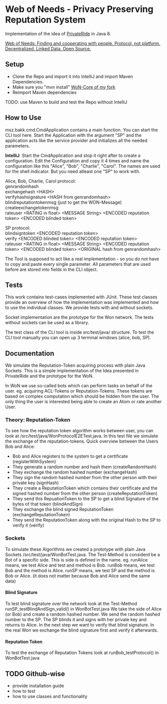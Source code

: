 # Web of Needs - Privacy Preserving Reputation System

Implementation of the idea of [PrivateRide](https://petsymposium.org/2017/papers/issue2/paper09-2017-2-source.pdf) in Java 8.

[Web of Needs: Finding and cooperating with people. Protocol, not platform. Decentralized. Linked Data. Open Source.](https://github.com/researchstudio-sat/webofneeds)

## Setup

- Clone the Repo and import it into IntelliJ and import Maven Dependencies.
- Make sure you "mvn install" [WoN-Core of my fork](https://github.com/mszkb/webofneeds) 
- Reimport Maven dependencies

TODO: use Maven to build and test the Repo without IntelliJ

## How to Use

msz.bakk.cmd.CmdApplication contains a main function. You can start the CLI tool here.
Start the Application with the argument "SP" and the application acts like the service provider and initializes
all the needed parameters.

**IntelliJ**: Start the CmdApplication and stop it right after to create a configuration.
Edit the Configuration and copy it 4 times and name the configuration like this "Alice", "Bob", "Charlie", "Carol".
The names are used for the shell indicator. But you need atleast one "SP" to work with.
  
Alice, Bob, Charlie, Carol protocol:  
genrandomhash  
exchangehash \<HASH>  
verifyhashsignature  \<HASH from genrandomhash>
blindreputationtokenmsg (just to get the WON-Message)  
createexchangetokenmsg <BLINDED TOKEN>  
rateuser \<RATING in float> \<MESSAGE String> \<ENCODED reputation token> \<ENCODED blinded token>  
  
SP protocol:  
blindsigntoken \<ENCODED reputation token>  
verify \<ENCODED blinded token> \<ENCODED reputation token>  
rateuser \<RATING in float> \<MESSAGE String> \<ENCODED reputation token> \<ENCODED blinded token> \<ORIGINAL hash from genrandomhash>  
  
The Tool is supposed to act like a real implementation - so you do not have to copy and paste every single
parameter. All parameters that are used before are stored into fields in the CLI object.  

## Tests

This work contains test-cases implemented with JUnit. These test classes provide an overview of how the implementation was implemented and how to use the individual classes.
We provide tests with and without sockets.

Socket implementation are the prototype for the Won network. 
The tests without sockets can be used as a library.

The test class of the CLI tool is inside src/test/java/ structure.
To test the CLI tool manually you can open up 3 terminal windows (alice, bob, SP).

## Documentation

We simulate the Reputation-Token acquiring process with plain Java Sockets. This is a simple implementation of the Idea presented in PrivateRide and the prototype for the WoN.

In WoN we use so-called bots which can perform tasks on behalf of the user. eg. acquiring ACL-Tokens or Reputation-Tokens. These tokens are based on complex computation which should be hidden from the user. The only thing the user is interested being able to create an Atom or rate another User.

### Theory: Reputation-Token

To see how the reputation token algorithm works between user, you can look at /src/test/java/WonProtocolE2ETest.java. In this test file we simulate the exchange of the reputation-tokens.
Quick overview between the Users Bob and Alice:

- Bob and Alice registers to the system to get a certificate (registerWithSystem)
- They generate a random number and hash them (createRandomHash)
- They exchange the random hashed number (exchangeHash)
- They sign the random hashed number from the other person with their private key (signHash)
- They create a ReputationToken which contains their certificate and the signed hashed number from the other person (createReputationToken)
- They send this RepuationToken to the SP to get a blind Signature of the bytes of that token (blindAndSign)
- They exchange the blind signed ReputationToken (exchangeReputationToken)
- They send the ReputationToken along with the original Hash to the SP to verify it (verify)

### Sockets

To simulate these Algorithms we created a prototype with plain Java Sockets /src/test/java/WonBotTest.java.
The Test-Method is considerd be a Bot of a specific side. This is side is defined in the name.
eg. runAlice means, we test Alice and test and method is Bob.
runBob means, we test Bob and the method is Alice.
runSP means, we test SP and the method is Bob or Alice. (it does not matter because Bob and Alice send the same data)

#### Blind Signature

To test blind signature over the network look at the Test-Method runSP_testBlindAndSign_valid() in WonBotTest.java
We take the side of Alice (or Bob) and create a random hashed number. We send the random hashed number to the SP. The SP blinds it and signs with her private key and returns to Alice.
In the next step we want to verify that blind signature. In the real Won we exchange the blind signature first and verify it afterwards.

#### Reputation Token

To test the exchange of Reputation Tokens look at runBob_testProtocol() in WonBotTest.java

## TODO Github-wise

- provide installation guide
- how to test
- how to use classes and functionality


